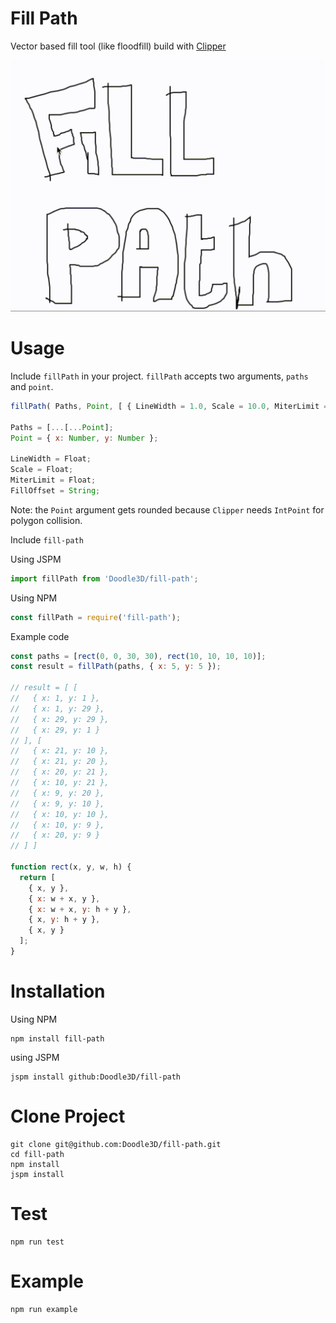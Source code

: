 # Fill Path
Vector based fill tool (like floodfill) build with [Clipper](https://www.npmjs.com/package/clipper-lib)

![](preview.gif)

# Usage
Include `fillPath` in your project. `fillPath` accepts two arguments, `paths` and `point`.

```javascript
fillPath( Paths, Point, [ { LineWidth = 1.0, Scale = 10.0, MiterLimit = 2.0, FillOffset = 'center' } ] );

Paths = [...[...Point];
Point = { x: Number, y: Number };

LineWidth = Float;
Scale = Float;
MiterLimit = Float;
FillOffset = String;
```
Note: the `Point` argument gets rounded because `Clipper` needs `IntPoint` for polygon collision.

Include `fill-path`

Using JSPM
```javascript
import fillPath from 'Doodle3D/fill-path';
```

Using NPM
```javascript
const fillPath = require('fill-path');
```

Example code
```javascript
const paths = [rect(0, 0, 30, 30), rect(10, 10, 10, 10)];
const result = fillPath(paths, { x: 5, y: 5 });

// result = [ [
//   { x: 1, y: 1 },
//   { x: 1, y: 29 },
//   { x: 29, y: 29 },
//   { x: 29, y: 1 }
// ], [
//   { x: 21, y: 10 },
//   { x: 21, y: 20 },
//   { x: 20, y: 21 },
//   { x: 10, y: 21 },
//   { x: 9, y: 20 },
//   { x: 9, y: 10 },
//   { x: 10, y: 10 },
//   { x: 10, y: 9 },
//   { x: 20, y: 9 }
// ] ]

function rect(x, y, w, h) {
  return [
    { x, y },
    { x: w + x, y },
    { x: w + x, y: h + y },
    { x, y: h + y },
    { x, y }
  ];
}
```

# Installation

Using NPM
```
npm install fill-path
```

using JSPM
```
jspm install github:Doodle3D/fill-path
```

# Clone Project
```
git clone git@github.com:Doodle3D/fill-path.git
cd fill-path
npm install
jspm install
```

# Test
```
npm run test
```

# Example
```
npm run example
```
